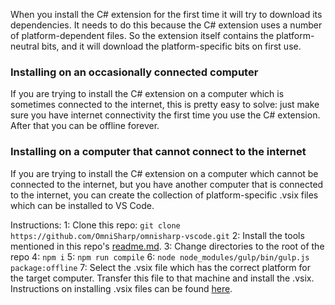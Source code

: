 When you install the C# extension for the first time it will try to download its dependencies. It needs to do this because the C# extension uses a number of platform-dependent files. So the extension itself contains the platform-neutral bits, and it will download the platform-specific bits on first use.

### Installing on an occasionally connected computer

If you are trying to install the C# extension on a computer which is sometimes connected to the internet, this is pretty easy to solve: just make sure you have internet connectivity the first time you use the C# extension. After that you can be offline forever.

### Installing on a computer that cannot connect to the internet

If you are trying to install the C# extension on a computer which cannot be connected to the internet, but you have another computer that is connected to the internet, you can create the collection of platform-specific .vsix files which can be installed to VS Code.

Instructions:
1: Clone this repo: `git clone https://github.com/OmniSharp/omnisharp-vscode.git`
2: Install the tools mentioned in this repo's [readme.md](https://github.com/OmniSharp/omnisharp-vscode/#development).
3: Change directories to the root of the repo
4: `npm i`
5: `npm run compile`
6: `node node_modules/gulp/bin/gulp.js package:offline`
7: Select the .vsix file which has the correct platform for the target computer. Transfer this file to that machine and install the .vsix. Instructions on installing .vsix files can be found [here](https://github.com/OmniSharp/omnisharp-vscode/wiki/Installing-Beta-Releases). 